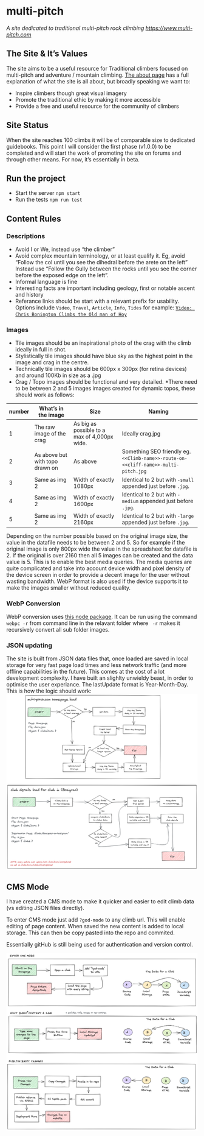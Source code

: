 # multi-pitch
*A site dedicated to traditional multi-pitch rock climbing https://www.multi-pitch.com* 

## The Site & It’s Values
The site aims to be a useful resource for Traditional climbers focused on multi-pitch and adventure / mountain climbing. [The about page](https://www.multi-pitch.com/about/) has a full explanation of what the site is all about, but broadly speaking we want to:
* Inspire climbers though great visual imagery
* Promote the traditional ethic by making it more accessible
* Provide a free and useful resource for the community of climbers

## Site Status
When the site reaches 100 climbs it will be of comparable size to dedicated guidebooks. This point I will consider the first phase (v1.0.0) to be completed and will start the work of promoting the site on forums and through other means. For now, it’s essentially in beta. 

## Run the project
* Start the server `npm start`
* Run the tests `npm run test`

## Content Rules
### Descriptions
* Avoid I or We, instead use “the climber”
* Avoid complex mountain terminology, or at least qualify it. Eg, avoid “Follow the col until you see the dihedral before the arete on the left” Instead use “Follow the Gully between the rocks until you see the corner before the exposed edge on the left”.
* Informal language is fine
* Interesting facts are important including geology, first or notable ascent and history
* Referance links should be start with a relevant prefix for usability. Options include
`Video`, `Travel`, `Article`, `Info`, `Tides` for example: [`Video: Chris Bonington Climbs the Old man of Hoy`](https://www.youtube.com/watch?v=_aIrZnJkIqs)


### Images
* Tile images should be an inspirational photo of the crag with the climb ideally in full in shot. 
* Stylistically tile images should have blue sky as the highest point in the image and crag in the centre. 
* Technically tile images should be 600px x 300px (for retina devices) and around 100Kb in size as a .jpg
* Crag / Topo images should be functional and very detailed.
*There need to be between 2 and 5 images images created for dynamic topos, these should work as follows:

| number | What’s in the image | Size | Naming |
|-------|------------------|----|-----|
|1| The raw image of the crag | As big as possible to a max of 4,000px wide. | Ideally crag.jpg |
|2|	As above but with topo drawn on | As above | Something SEO friendly eg. `<<Climb-name>>-route-on-<<cliff-name>>-multi-pitch.jpg` |
|3|	Same as img 2 |	Width of exactly 1080px	| Identical to 2 but with `-small` appended just before `.jpg`.|
|4|	Same as img 2 |	Width of exactly 1600px	| Identical to 2 but with `-medium` appended just before `.jpg`.|
|5|	Same as img 2 |	Width of exactly 2160px	| Identical to 2 but with `-large` appended just before `.jpg`.|


Depending on the number possible based on the original image size, the value in the datafile needs to be between 2 and 5. So for example if the original image is only 800px wide the value in the spreadsheet for datafile is 2. If the original is over 2160 then all 5 images can be created and the data value is 5. This is to enable the best media queries. The media queries are quite complicated and take into account device width and pixel density of the device screen in order to provide a decent image for the user without wasting bandwidth. WebP format is also used if the device supports it to make the images smaller without reduced quality. 

### WebP Conversion 
WebP conversion uses [this node package](https://www.npmjs.com/package/webp-converter-cli). It can be run using the command `webpc -r` from command line in the relavant folder where ` -r` makes it recursively convert all sub folder images. 

### JSON updating
The site is built from JSON data files that, once loaded are saved in local storage for very fast page load times and less network traffic (and more offline capabilities in the future). This comes at the cost of a lot  development complexity. I have built an slighlty unwieldy beast, in order to 
optimise the user experiance. The lastUpdate format is Year-Month-Day. This is how the logic should work:
![Local storage data flow](https://github.com/dankni/multi-pitch/blob/master/website/img/other/flow.png)

## CMS Mode
I have created a CMS mode to make it quicker and easier to edit climb data (vs editing JSON files directly). 

To enter CMS mode just add `?god-mode` to any climb url. This will enable editing of page content. When saved the new content is added to local storage. This can then be copy pasted into the repo and commited. 

Essentially gitHub is still being used for authentication and version control. 

![How the CMS should work](https://github.com/dankni/multi-pitch/blob/master/website/img/other/multi-pitch-cms-mode.png)
